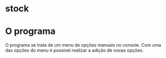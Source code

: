 # stock

# O programa
O programa se trata de um menu de opções manuais no console. Com uma das opções do menu é possível realizar a adição de novas opções.
